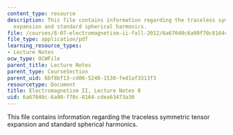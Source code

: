 ```yaml
---
content_type: resource
description: This file contains information regarding the traceless symmetric tensor
  expansion and standard spherical harmonics.
file: /courses/8-07-electromagnetism-ii-fall-2012/6a67040c6a90f70c8164cdea63473a30_MIT8_07F12_ln8.pdf
file_type: application/pdf
learning_resource_types:
- Lecture Notes
ocw_type: OCWFile
parent_title: Lecture Notes
parent_type: CourseSection
parent_uid: 6bf8bf13-cd06-5248-1530-fed1af3313f3
resourcetype: Document
title: Electromagnetism II, Lecture Notes 8
uid: 6a67040c-6a90-f70c-8164-cdea63473a30
---
```

This file contains information regarding the traceless symmetric tensor expansion and standard spherical harmonics.